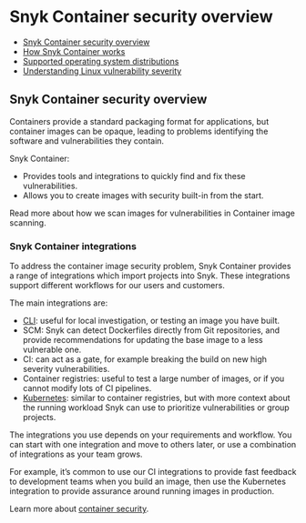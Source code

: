 # Snyk Container security overview

* [ Snyk Container security overview](/hc/en-us/articles/360003946897-Snyk-Container-security-overview)
* [ How Snyk Container works](/hc/en-us/articles/360003915918-How-Snyk-Container-works)
* [ Supported operating system distributions](/hc/en-us/articles/360017545417-Supported-operating-system-distributions)
* [ Understanding Linux vulnerability severity](/hc/en-us/articles/360013304357-Understanding-Linux-vulnerability-severity)

##  Snyk Container security overview

Containers provide a standard packaging format for applications, but container images can be opaque, leading to problems identifying the software and vulnerabilities they contain.

Snyk Container:

* Provides tools and integrations to quickly find and fix these vulnerabilities.
* Allows you to create images with security built-in from the start.

Read more about how we scan images for vulnerabilities in Container image scanning.

### Snyk Container integrations

To address the container image security problem, Snyk Container provides a range of integrations which import projects into Snyk. These integrations support different workflows for our users and customers.

The main integrations are:

* [CLI](https://support.snyk.io/hc/en-us/articles/360003946917-Test-images-with-the-Snyk-Container-CLI): useful for local investigation, or testing an image you have built.
* SCM: Snyk can detect Dockerfiles directly from Git repositories, and provide recommendations for updating the base image to a less vulnerable one. 
* CI: can act as a gate, for example breaking the build on new high severity vulnerabilities.
* Container registries: useful to test a large number of images, or if you cannot modify lots of CI pipelines.
* [Kubernetes](https://support.snyk.io/hc/en-us/articles/360003916138-Kubernetes-integration-overview): similar to container registries, but with more context about the running workload Snyk can use to prioritize vulnerabilities or group projects.

The integrations you use depends on your requirements and workflow. You can start with one integration and move to others later, or use a combination of integrations as your team grows.

For example, it’s common to use our CI integrations to provide fast feedback to development teams when you build an image, then use the Kubernetes integration to provide assurance around running images in production.

Learn more about [container security](https://snyk.io/learn/container-security/). 

